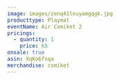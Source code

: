 ```yaml
---
image: images/zenq41lnuyamgqgk.jpg
producttype: Playmat
eventName: Air Comiket 2
pricings:
  - quantity: 1
    price: 65
onsale: true
asin: XqKo6fsqa
merchandise: comiket
---
```

